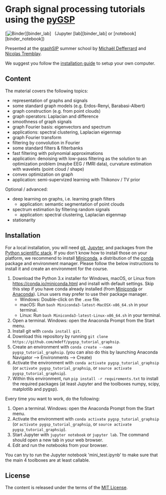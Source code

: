 # Graph signal processing tutorials using the [pyGSP]

[![Binder](https://mybinder.org/badge.svg)][binder_lab]
&nbsp; (Jupyter [lab][binder_lab] or [notebook][binder_notebook])

Presented at the [graphSIP] summer school by [Michaël Defferrard](http://deff.ch) and [Nicolas Tremblay](http://www.gipsa-lab.fr/~nicolas.tremblay).

[pygsp]: https://github.com/epfl-lts2/pygsp
[graphsip]: https://graphsip.sciencesconf.org

We suggest you follow the [installation guide](#installation) to setup your own
computer.

## Content

The material covers the following topics:
* representation of graphs and signals
* some standard graph models (e.g. Erdos-Renyi, Barabasi-Albert)
* graph construction (e.g. from point clouds)
* graph operators: Laplacian and difference
* smoothness of graph signals
* graph Fourier basis: eigenvectors and spectrum
* applications: spectral clustering, Laplacian eigenmap
* graph Fourier transform
* filtering by convolution in Fourier
* some standard filters & filterbanks
* fast filtering with polynomial approximations
* application: denoising with low-pass filtering as the solution to an optimization problem (maybe EEG / fMRI data), curvature estimation with wavelets (point cloud / shape)
* convex optimization on graph
* application: semi-supervized learning with Thikonov / TV prior

Optional / advanced:
* deep learning on graphs, i.e. learning graph filters
  * application: semantic segmentation of point clouds
* spectrum estimation by filtering random signals
  * application: spectral clustering, Laplacian eigenmap
* stationarity

## Installation

For a local installation, you will need [git], [Jupyter], and packages from the
[Python scientific stack][scipy]. If you don't know how to install those on
your platform, we recommend to install [Miniconda], a distribution of the
[conda] package and environment manager. Please follow the below instructions
to install it and create an environment for the course.

1. Download the Python 3.x installer for Windows, macOS, or Linux from
   <https://conda.io/miniconda.html> and install with default settings. Skip
   this step if you have conda already installed (from [Miniconda] or
   [Anaconda]). Linux users may prefer to use their package manager.
   * Windows: Double-click on the `.exe` file.
   * macOS: Run `bash Miniconda3-latest-MacOSX-x86_64.sh` in your terminal.
   * Linux: Run `bash Miniconda3-latest-Linux-x86_64.sh` in your terminal.
1. Open a terminal. Windows: open the Anaconda Prompt from the Start menu.
1. Install git with `conda install git`.
1. Download this repository by running
   `git clone https://github.com/mdeff/pygsp_tutorial_graphsip`.
1. Create an environment with `conda create --name pygsp_tutorial_graphsip`. 
   (you can also do this by launching Anaconda Navigator --> Environments --> Create)
1. Activate the environment with `conda activate pygsp_tutorial_graphsip`
   (or `activate pygsp_tutorial_graphsip`, or `source activate pygsp_tutorial_graphsip`).
1. Within this environment, run `pip install -r requirements.txt` to install the required
   packages (at least Jupyter and the toolboxes numpy, scipy, matplotlib and pygsp). 

Every time you want to work, do the following:

1. Open a terminal. Windows: open the Anaconda Prompt from the Start menu.
1. Activate the environment with `conda activate pygsp_tutorial_graphsip`
   (or `activate pygsp_tutorial_graphsip`, or `source activate pygsp_tutorial_graphsip`).
1. Start Jupyter with `jupyter notebook` or `jupyter lab`. The command should
   open a new tab in your web browser.
1. Edit and run the notebooks from your browser.

You can try to run the Jupyter notebook 'mini_test.ipynb' to make sure that the main 
4 toolboxes are at least callable. 

[git]: https://git-scm.com
[Jupyter]: https://jupyter.org/
[scipy]: https://www.scipy.org
[anaconda]: https://anaconda.org
[miniconda]: https://conda.io/miniconda.html
[conda]: https://conda.io
[conda-forge]: https://conda-forge.org

## License

The content is released under the terms of the [MIT License](LICENSE.txt).
